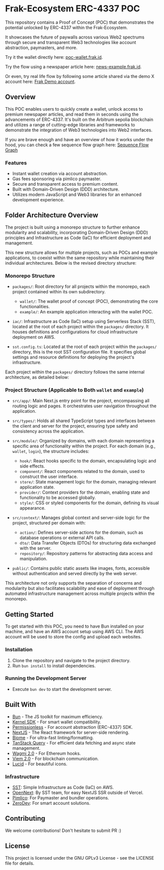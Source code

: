 # Frak-Ecosystem ERC-4337 POC

This repository contains a Proof of Concept (POC) that demonstrates the potential unlocked by ERC-4337 within the Frak-Ecosystem. 

It showcases the future of paywalls across various Web2 spectrums through secure and transparent Web3 technologies like account abstraction, paymasters, and more.

Try it the wallet directly here: [poc-wallet.frak.id](https://poc-wallet.frak.id).

Try the flow using a newspaper article here: [news-example.frak.id](https://news-example.frak.id/).

Or even, try real life flow by following some article shared via the demo X account here: [Frak Demo account](https://twitter.com/FrakDemo). 

## Overview

This POC enables users to quickly create a wallet, unlock access to premium newspaper articles, and read them in seconds using the advancements of ERC-4337. 
It's built on the Arbitrum sepolia blockchain and utilizes a range of cutting-edge libraries and frameworks to demonstrate the integration of Web3 technologies into Web2 interfaces.

If you are brave enough and have an overview of how it works under the hood, you can check a few sequence flow graph here: [Sequence Flow Graph](https://twitter.com/FrakDemo)

### Features

- Instant wallet creation via account abstraction.
- Gas fees sponsoring via pimlico paymaster.
- Secure and transparent access to premium content.
- Built with Domain-Driven Design (DDD) architecture.
- Utilizes modern JavaScript and Web3 libraries for an enhanced development experience.

## Folder Architecture Overview

The project is built using a monorepo structure to further enhance modularity and scalability, incorporating Domain-Driven Design (DDD) principles and Infrastructure as Code (IaC) for efficient deployment and management. 

This new structure allows for multiple projects, such as POCs and example applications, to coexist within the same repository while maintaining their individual architectures. Below is the revised directory structure:

### Monorepo Structure

- `packages/`: Root directory for all projects within the monorepo, each project contained within its own subdirectory.
  - `wallet/`: The wallet proof of concept (POC), demonstrating the core functionalities.
  - `example/`: An example application interacting with the wallet POC.

- `iac/`: Infrastructure as Code (IaC) setup using Serverless Stack (SST), located at the root of each project within the `packages/` directory. It houses definitions and configurations for cloud infrastructure deployment on AWS.

- `sst.config.ts`: Located at the root of each project within the `packages/` directory, this is the root SST configuration file. It specifies global settings and resource definitions for deploying the project's infrastructure.

Each project within the `packages/` directory follows the same internal architecture, as detailed below:

### Project Structure (Applicable to Both `wallet` and `example`)

- `src/app/`: Main Next.js entry point for the project, encompassing all routing logic and pages. It orchestrates user navigation throughout the application.

- `src/types/`: Holds all shared TypeScript types and interfaces between the client and server for the project, ensuring type safety and consistency across the application.

- `src/module/`: Organized by domains, with each domain representing a specific area of functionality within the project. For each domain (e.g., `wallet`, `login`), the structure includes:
  - `hook/`: React hooks specific to the domain, encapsulating logic and side effects.
  - `component/`: React components related to the domain, used to construct the user interface.
  - `store/`: State management logic for the domain, managing relevant application state.
  - `provider/`: Context providers for the domain, enabling state and functionality to be accessed globally.
  - `style/`: CSS or styled components for the domain, defining its visual appearance.

- `src/context/`: Manages global context and server-side logic for the project, structured per domain with:
  - `action/`: Defines server-side actions for the domain, such as database operations or external API calls.
  - `dto/`: Data Transfer Objects (DTOs) for structuring data exchanged with the server.
  - `repository/`: Repository patterns for abstracting data access and manipulation.

- `public/`: Contains public static assets like images, fonts, accessible without authentication and served directly by the web server.

This architecture not only supports the separation of concerns and modularity but also facilitates scalability and ease of deployment through automated infrastructure management across multiple projects within the monorepo.

## Getting Started

To get started with this POC, you need to have Bun installed on your machine, and have an AWS account setup using AWS CLI. The AWS account will be used to store the config and upload each websites.

### Installation

1. Clone the repository and navigate to the project directory.
2. Run `bun install` to install dependencies.

### Running the Development Server

- Execute `bun dev` to start the development server.

## Built With

- [Bun](https://bun.sh/) - The JS toolkit for maximum efficiency.
- [Kernel SDK](https://github.com/zerodevapp/sdk) - For smart wallet compatibility.
- [Permissionless](https://github.com/pimlicolabs/permissionless.js) - For account abstraction (ERC-4337) SDK.
- [NextJS](https://nextjs.org/) - The React framework for server-side rendering.
- [Biome](https://biomejs.dev/) - For ultra-fast linting/formatting.
- [TanStack Query](https://tanstack.com/) - For efficient data fetching and async state management.
- [Wagmi 2.0](https://wagmi.sh/) - For Ethereum hooks.
- [Viem 2.0](https://viem.sh/) - For blockchain communication.
- [Lucid](https://lucide.dev/) - For beautiful icons.

### Infrastructure

- [SST](https://sst.dev/): Simple Infrastructure as Code (IaC) on AWS.
- [OpenNext](https://open-next.js.org/): By SST team, for easy NextJS SSR outside of Vercel.
- [Pimlico](https://www.pimlico.io/): For Paymaster and bundler operations.
- [ZeroDev](https://zerodev.app/): For smart account solutions.

## Contributing

We welcome contributions! Don't hesitate to submit PR :)

## License

This project is licensed under the GNU GPLv3 License - see the LICENSE file for details.
